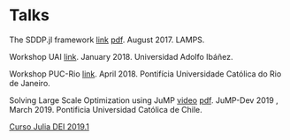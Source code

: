 # Talks

The SDDP.jl framework [link](./SDDP.jl.slides.html) [pdf](./SDDP.jl.pdf). August 2017. LAMPS.

Workshop UAI [link](./workshopUAI.zip).  January 2018. Universidad Adolfo Ibáñez.

Workshop PUC-Rio [link](./workshopPUC.zip).  April 2018. Pontifícia Universidade Católica do Rio de Janeiro.

Solving Large Scale Optimization using JuMP [video](https://www.youtube.com/watch?v=MLunP5cdRBI) [pdf](./thuenerJuMP2019.pdf). JuMP-Dev 2019 , March 2019. Pontificia Universidad Católica de Chile.

[Curso Julia DEI 2019.1](https://goo.gl/Hgwiwm)
